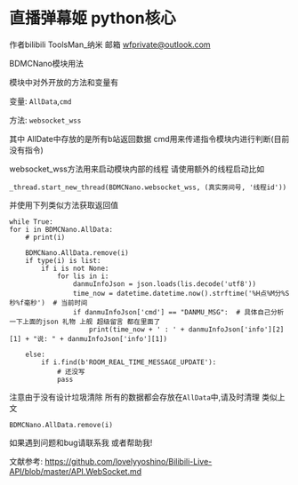 # 直播弹幕姬 python核心

作者bilibili ToolsMan_纳米
邮箱 wfprivate@outlook.com


BDMCNano模块用法

模块中对外开放的方法和变量有

   变量: `AllData`,`cmd`
   
   方法: `websocket_wss` 
   
其中 AllDate中存放的是所有b站返回数据 cmd用来传递指令模块内进行判断(目前没有指令)

websocket_wss方法用来启动模块内部的线程 请使用额外的线程启动比如

    _thread.start_new_thread(BDMCNano.websocket_wss, (真实房间号, '线程id'))

并使用下列类似方法获取返回值
    
    while True:
    for i in BDMCNano.AllData:
        # print(i)

        BDMCNano.AllData.remove(i)
        if type(i) is list:
            if i is not None:
                for lis in i:
                    danmuInfoJson = json.loads(lis.decode('utf8'))
                    time_now = datetime.datetime.now().strftime('%H点%M分%S秒%f毫秒')  # 当前时间
                    if danmuInfoJson['cmd'] == "DANMU_MSG":  # 具体自己分析一下上面的json 礼物 上舰 超级留言 都在里面了
                        print(time_now + ' : ' + danmuInfoJson['info'][2][1] + "说: " + danmuInfoJson['info'][1])

        else:
            if i.find(b'ROOM_REAL_TIME_MESSAGE_UPDATE'):
                # 还没写
                pass



注意由于没有设计垃圾清除 所有的数据都会存放在`AllData`中,请及时清理 类似上文

    BDMCNano.AllData.remove(i)

如果遇到问题和bug请联系我 或者帮助我!

文献参考: 
        https://github.com/lovelyyoshino/Bilibili-Live-API/blob/master/API.WebSocket.md
